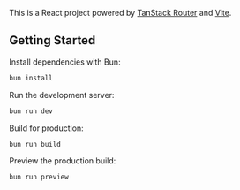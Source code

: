 This is a React project powered by [TanStack Router](https://tanstack.com/router) and [Vite](https://vitejs.dev).

## Getting Started

Install dependencies with Bun:
```bash
bun install
```

Run the development server:
```bash
bun run dev
```

Build for production:
```bash
bun run build
```

Preview the production build:
```bash
bun run preview
```
